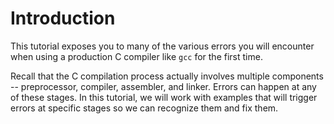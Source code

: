 # Introduction

This tutorial exposes you to many of the various errors you will
encounter when using a production C compiler like `gcc` for the first
time.

Recall that the C compilation process actually involves multiple
components -- preprocessor, compiler, assembler, and linker. Errors
can happen at any of these stages. In this tutorial, we will work with
examples that will trigger errors at specific stages so we can
recognize them and fix them.


